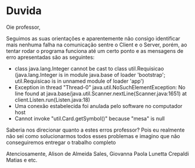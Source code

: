 # Duvida

Oie professor,

Seguimos as suas orientações e aparentemente não consigo identificar mais nenhuma falha na comunicação sentre o Client e o Server, porém, ao tentar rodar o programa funciona até um certo ponto e as mensagens de erro apresentadas são as seguintes:

- class java.lang.Integer cannot be cast to class util.Requisicao (java.lang.Integer is in module java.base of loader 'bootstrap'; util.Requisicao is in unnamed module of loader 'app')
- Exception in thread "Thread-0" java.util.NoSuchElementException: No line found
        at java.base/java.util.Scanner.nextLine(Scanner.java:1651)
        at client.Listen.run(Listen.java:18)
- Uma conexão estabelecida foi anulada pelo software no computador host
- Cannot invoke "util.Card.getSymbol()" because "mesa" is null

Saberia nos direcionar quanto a estes erros professor?
Pois eu realmente não sei como solucionarmos todos esses problemas e imagino que não conseguiremos entregar o trabalho completo

Atenciosamente, 
Alison de Almeida Sales, Giovanna Paola Lunetta Crepaldi Matias e etc.
